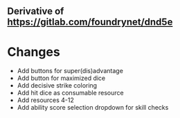 ## Derivative of https://gitlab.com/foundrynet/dnd5e 

# Changes
* Add buttons for super(dis)advantage 
* Add button for maximized dice
* Add decisive strike coloring
* Add hit dice as consumable resource
* Add resources 4-12
* Add ability score selection dropdown for skill checks